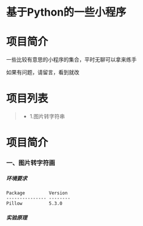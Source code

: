 # 基于Python的一些小程序

# 项目简介
一些比较有意思的小程序的集合，平时无聊可以拿来练手

如果有问题，请留言，看到就改

# 项目列表
>* 1.图片转字符串
# 项目简介
### **一、图片转字符画**
##### *环境要求*
```
Package         Version
--------------- --------
Pillow          5.3.0
```
##### *实验原理*
